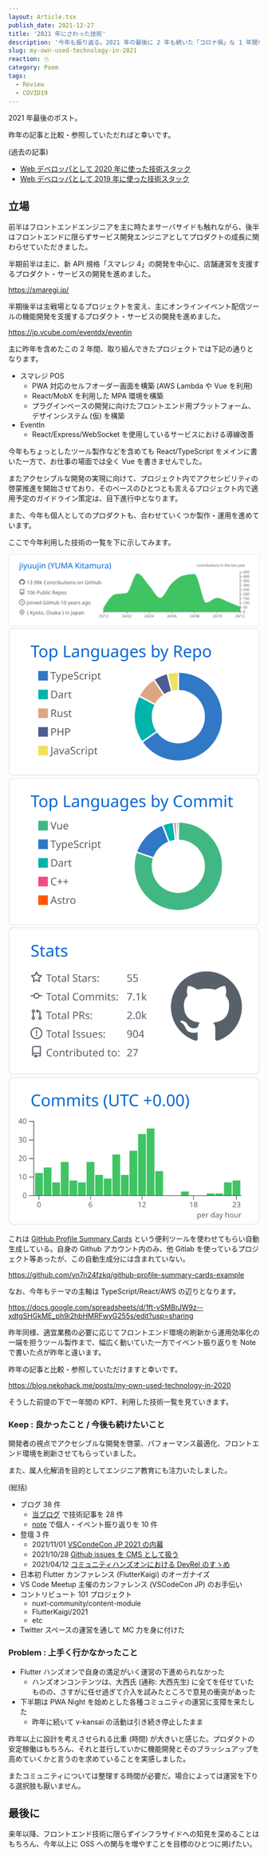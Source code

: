 ```yaml
---
layout: Article.tsx
publish_date: 2021-12-27
title: '2021 年にさわった技術'
description: '今年も振り返る。2021 年の最後に 2 年も続いた「コロナ禍」な 1 年間を振り返る。'
slug: my-own-used-technology-in-2021
reaction: ⛄️
category: Poem
tags:
  - Review
  - COVID19
---
```


2021 年最後のポスト。

昨年の記事と比較・参照していただればと幸いです。

(過去の記事)

- [Web デベロッパとして 2020 年に使った技術スタック](https://blog.nekohack.me/posts/my-own-used-technology-in-2020)
- [Web デベロッパとして 2019 年に使った技術スタック](https://blog.nekohack.me/posts/my-own-used-technology-in-2019)

## 立場

前半はフロントエンドエンジニアを主に時たまサーバサイドも触れながら、後半はフロントエンドに限らずサービス開発エンジニアとしてプロダクトの成長に関わらせていただきました。

半期前半は主に、新 API 規格「スマレジ 4」の開発を中心に、店舗運営を支援するプロダクト・サービスの開発を進めました。

https://smaregi.jp/

半期後半は主戦場となるプロジェクトを変え、主にオンラインイベント配信ツールの機能開発を支援するプロダクト・サービスの開発を進めました。

https://jp.vcube.com/eventdx/eventin

主に昨年を含めたこの 2 年間、取り組んできたプロジェクトでは下記の通りとなります。

- スマレジ POS
  - PWA 対応のセルフオーダー画面を構築 (AWS Lambda や Vue を利用)
  - React/MobX を利用した MPA 環境を構築
  - プラグインベースの開発に向けたフロントエンド用プラットフォーム、デザインシステム (仮) を構築
- EventIn
  - React/Express/WebSocket を使用しているサービスにおける導線改善

今年もちょっとしたツール製作などを含めても React/TypeScript をメインに書いた一方で、お仕事の場面では全く Vue を書きませんでした。

またアクセシブルな開発の実現に向けて、プロジェクト内でアクセシビリティの啓蒙推進を開始させており、そのベースのひとつとも言えるプロジェクト内で適用予定のガイドライン策定は、目下進行中となります。

また、今年も個人としてのプロダクトも、合わせていくつか製作・運用を進めています。

ここで今年利用した技術の一覧を下に示してみます。

[![](https://raw.githubusercontent.com/jiyuujin/github-profile-summary-cards/master/profile-summary-card-output/github/0-profile-details.svg)](https://github.com/vn7n24fzkq/github-profile-summary-cards)
[![](https://raw.githubusercontent.com/jiyuujin/github-profile-summary-cards/master/profile-summary-card-output/github/1-repos-per-language.svg)](https://github.com/vn7n24fzkq/github-profile-summary-cards) [![](https://raw.githubusercontent.com/jiyuujin/github-profile-summary-cards/master/profile-summary-card-output/github/2-most-commit-language.svg)](https://github.com/vn7n24fzkq/github-profile-summary-cards)
[![](https://raw.githubusercontent.com/jiyuujin/github-profile-summary-cards/master/profile-summary-card-output/github/3-stats.svg)](https://github.com/vn7n24fzkq/github-profile-summary-cards) [![](https://raw.githubusercontent.com/jiyuujin/github-profile-summary-cards/master/profile-summary-card-output/github/4-productive-time.svg)](https://github.com/vn7n24fzkq/github-profile-summary-cards)

これは [GitHub Profile Summary Cards](https://github.com/vn7n24fzkq/github-profile-summary-cards-example) という便利ツールを使わせてもらい自動生成している。自身の Github アカウント内のみ、他 Gitlab を使っているプロジェクト等あったが、この自動生成分には含まれていない。

https://github.com/vn7n24fzkq/github-profile-summary-cards-example

なお、今年もテーマの主軸は TypeScript/React/AWS の辺りとなります。

https://docs.google.com/spreadsheets/d/1ft-vSMBrJW9z--xdtgSHGkME_ph9i2hbHMRFwyG255s/edit?usp=sharing

昨年同様、適宜業務の必要に応じてフロントエンド環境の刷新から運用効率化の一端を担うツール製作まで、幅広く動いていた一方でイベント振り返りを Note で書いた点が昨年と違います。

昨年の記事と比較・参照していただけますと幸いです。

https://blog.nekohack.me/posts/my-own-used-technology-in-2020

そうした前提の下で一年間の KPT、利用した技術一覧を見ていきます。

### Keep : 良かったこと / 今後も続けたいこと

開発者の視点でアクセシブルな開発を啓蒙、パフォーマンス最適化、フロントエンド環境を刷新させてもらっていました。

また、属人化解消を目的としてエンジニア教育にも注力いたしました。

(総括)

- ブログ 38 件
  - [当ブログ](https://blog.nekohack.me/) で技術記事を 28 件
  - [note](https://note.com/) で個人・イベント振り返りを 10 件
- 登壇 3 件
  - 2021/11/01 [VSCondeCon JP 2021 の内幕](https://blog.nekohack.me/posts/inside-the-website-in-vscodecon-jp-2021)
  - 2021/10/28 [Github issues を CMS として扱う](https://blog.nekohack.me/posts/github-issues-usage-as-a-cms)
  - 2021/04/12 [コミュニティハンズオンにおける DevRel のすゝめ](https://blog.nekohack.me/posts/challenge-the-community-handson-2021)
- 日本初 Flutter カンファレンス (FlutterKaigi) のオーガナイズ
- VS Code Meetup 主催のカンファレンス (VSCodeCon JP) のお手伝い
- コントリビュート 101 プロジェクト
  - nuxt-community/content-module
  - FlutterKaigi/2021
  - etc
- Twitter スペースの運営を通して MC 力を身に付けた

### Problem : 上手く行かなかったこと

- Flutter ハンズオンで自身の満足がいく運営の下進められなかった
  - ハンズオンコンテンツは、大西氏 (通称: 大西先生) に全てを任せていたものの、さすがに任せ過ぎて介入を試みたところで意見の衝突があった
- 下半期は PWA Night を始めとした各種コミュニティの運営に支障を来たした
  - 昨年に続いて v-kansai の活動は引き続き停止したまま

昨年以上に設計を考えさせられる比重 (時間) が大きいと感じた。プロダクトの安定稼働はもちろん、それと並行していかに機能開発とそのブラッシュアップを高めていくかと言うのを求めていることを実感しました。

またコミュニティについては整理する時間が必要だ。場合によっては運営を下りる選択肢も厭いません。

## 最後に

来年以降、フロントエンド技術に限らずインフラサイドへの知見を深めることはもちろん、今年以上に OSS への関与を増やすことを目標のひとつに掲げたい。
